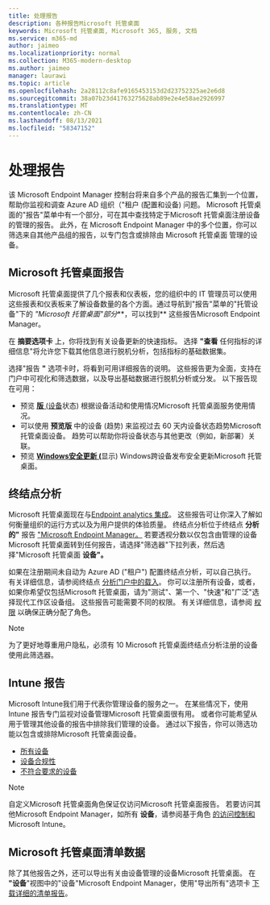 ```yaml
---
title: 处理报告
description: 各种报告Microsoft 托管桌面
keywords: Microsoft 托管桌面, Microsoft 365, 服务, 文档
ms.service: m365-md
author: jaimeo
ms.localizationpriority: normal
ms.collection: M365-modern-desktop
ms.author: jaimeo
manager: laurawi
ms.topic: article
ms.openlocfilehash: 2a28112c8afe9165453153d2d23752325ae2e6d8
ms.sourcegitcommit: 38a07b23d41763275628ab89e2e4e58ae2926997
ms.translationtype: MT
ms.contentlocale: zh-CN
ms.lasthandoff: 08/13/2021
ms.locfileid: "58347152"
---
```

# <a name="work-with-reports"></a>处理报告

该 Microsoft Endpoint Manager 控制台将来自多个产品的报告汇集到一个位置，帮助你监视和调查 Azure AD 组织（"租户 (配置和设备) 问题。 Microsoft 托管桌面的"报告"菜单中有一个部分，可在其中查找特定于Microsoft 托管桌面注册设备的管理的报告。 此外，在 Microsoft Endpoint Manager 中的多个位置，你可以筛选来自其他产品组的报告，以专门包含或排除由 Microsoft 托管桌面 管理的设备。 

## <a name="microsoft-managed-desktop-reports"></a>Microsoft 托管桌面报告
Microsoft 托管桌面提供了几个报表和仪表板，您的组织中的 IT 管理员可以使用这些报表和仪表板来了解设备数量的各个方面。通过导航到"报告"菜单的"托管设备"下的 *"Microsoft 托管桌面"部分***，可以找到** 这些报告Microsoft Endpoint Manager。 

在 **摘要选项卡** 上，你将找到有关设备更新的快速指标。 选择 **"查看** 任何指标的详细信息"将允许您下载其他信息进行脱机分析，包括指标的基础数据集。

选择"报告 **"** 选项卡时，将看到可用详细报告的说明。 这些报告更为全面，支持在门户中可视化和筛选数据，以及导出基础数据进行脱机分析或分发。 以下报告现在可用：
- 预览 [**版** (设备](device-status-report.md)状态) 根据设备活动和使用情况Microsoft 托管桌面服务使用情况。 
- 可以使用 **预览版** 中的设备 (趋势) 来监视过去 60 天内设备状态趋势Microsoft 托管桌面设备。 趋势可以帮助你将设备状态与其他更改（例如，新部署）关联。 
- 预览 [**Windows安全更新 (**](security-updates-report.md)显示) Windows跨设备发布安全更新Microsoft 托管桌面。


## <a name="endpoint-analytics"></a>终结点分析
Microsoft 托管桌面现在与[Endpoint analytics 集成](/mem/analytics/overview)。 这些报告可让你深入了解如何衡量组织的运行方式以及为用户提供的体验质量。 终结点分析位于终结点 **分析的"** 报告 ["Microsoft Endpoint Manager。](https://endpoint.microsoft.com/) 若要透视分数以仅包含由管理的设备Microsoft 托管桌面转到任何报告，请选择"筛选器"下拉列表，然后选择"Microsoft 托管桌面 **设备"。** 

如果在注册期间未自动为 Azure AD ("租户") 配置终结点分析，可以自己执行。 有关详细信息，请参阅终结点 [分析门户中的载入](/mem/analytics/enroll-intune#bkmk_onboard)。 你可以注册所有设备，或者，如果你希望仅包括Microsoft 托管桌面，请为"测试"、第一个、"快速"和"广泛"选择现代工作区设备组。 这些报告可能需要不同的权限。 有关详细信息，请参阅 [权限](/mem/analytics/overview#permissions) 以确保正确分配了角色。

> [!NOTE]
> 为了更好地尊重用户隐私，必须有 10 Microsoft 托管桌面终结点分析注册的设备使用此筛选器。

## <a name="intune-reports"></a>Intune 报告
Microsoft Intune我们用于代表你管理设备的服务之一。 在某些情况下，使用 Intune 报告专门监视对设备管理Microsoft 托管桌面很有用。 或者你可能希望从用于管理其他设备的报告中排除我们管理的设备。 通过以下报告，你可以筛选功能以包含或排除Microsoft 托管桌面设备。

- [所有设备](/mem/intune/remote-actions/device-management#get-to-your-devices)
- [设备合规性](/mem/intune/fundamentals/reports#device-compliance-report-organizational)
- [不符合要求的设备](/mem/intune/fundamentals/reports#noncompliant-devices-report-operational)

> [!NOTE]
> 自定义Microsoft 托管桌面角色保证仅访问Microsoft 托管桌面报告。 若要访问其他Microsoft Endpoint Manager，如所有 **设备**，请参阅基于角色 [的访问控制和](/mem/intune/fundamentals/role-based-access-control)Microsoft Intune。 

## <a name="microsoft-managed-desktop-inventory-data"></a>Microsoft 托管桌面清单数据

除了其他报告之外，还可以导出有关由设备管理的设备Microsoft 托管桌面。 在 **"设备**"视图中的"设备"Microsoft Endpoint Manager，使用"导出所有"选项卡 [下载详细的清单报告](device-inventory-report.md)。 
